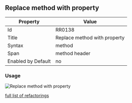## Replace method with property

Property | Value
--- | --- 
Id | RR0138
Title | Replace method with property
Syntax | method
Span | method header
Enabled by Default | no

### Usage

![Replace method with property](../../images/refactorings/ReplaceMethodWithProperty.png)

[full list of refactorings](Refactorings.md)
